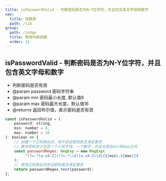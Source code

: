 ```yaml
---
title: isPasswordValid - 判断密码是否为N-Y位字符，并且包含英文字母和数字
nav:
  title: 函数库
  path: /lib
group:
  path: /judge
  title: 常用判断函数
  order: 12
---
```


## isPasswordValid - 判断密码是否为N-Y位字符，并且包含英文字母和数字

 * 判断密码是否有效
 * @param password 密码字符串
 * @param min 密码最小长度, 默认值8
 * @param max 密码最大长度，默认值16
 * @returns 返回布尔值，表示密码是否有效


```js
const isPasswordValid = (
    password: string,
    min: number = 8,
    max: number = 16
): boolean => {
    // 创建一个正则表达式，用于验证密码是否满足要求
    // 要求密码至少包含一个小写字母、一个数字，并且长度在min和max之间
    const passwordRegex: RegExp = new RegExp(
        `^(?=.*[a-zA-Z])(?=.*\\d)[a-zA-Z\\d]{${min},${max}}$`
    );
    // 使用正则表达式测试密码是否满足要求
    return passwordRegex.test(password);
};
```
